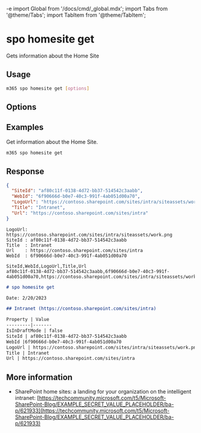 -e <!-- DISCLAIMER: All secrets, passwords, and sensitive values in this document are examples only and not real credentials. -->
import Global from '/docs/cmd/_global.mdx';
import Tabs from '@theme/Tabs';
import TabItem from '@theme/TabItem';

# spo homesite get

Gets information about the Home Site

## Usage

```sh
m365 spo homesite get [options]
```

## Options

<Global />

## Examples

Get information about the Home Site.

```sh
m365 spo homesite get
```

## Response

<Tabs>
  <TabItem value="JSON">

  ```json
  {
    "SiteId": "af80c11f-0138-4d72-bb37-514542c3aabb",
    "WebId": "6f90666d-b0e7-40c3-991f-4ab051d00a70",
    "LogoUrl": "https://contoso.sharepoint.com/sites/intra/siteassets/work.png",
    "Title": "Intranet",
    "Url": "https://contoso.sharepoint.com/sites/intra"
  }
  ```

  </TabItem>
  <TabItem value="Text">

  ```text
  LogoUrl: https://contoso.sharepoint.com/sites/intra/siteassets/work.png
  SiteId : af80c11f-0138-4d72-bb37-514542c3aabb
  Title  : Intranet
  Url    : https://contoso.sharepoint.com/sites/intra
  WebId  : 6f90666d-b0e7-40c3-991f-4ab051d00a70
  ```

  </TabItem>
  <TabItem value="CSV">

  ```csv
  SiteId,WebId,LogoUrl,Title,Url
  af80c11f-0138-4d72-bb37-514542c3aabb,6f90666d-b0e7-40c3-991f-4ab051d00a70,https://contoso.sharepoint.com/sites/intra/siteassets/work.png,Intranet,https://contoso.sharepoint.com/sites/intra
  ```

  </TabItem>
  <TabItem value="Markdown">

  ```md
  # spo homesite get

  Date: 2/20/2023

  ## Intranet (https://contoso.sharepoint.com/sites/intra)

  Property | Value
  ---------|-------
  IsInDraftMode | false
  SiteId | af80c11f-0138-4d72-bb37-514542c3aabb
  WebId |6f90666d-b0e7-40c3-991f-4ab051d00a70
  LogoUrl | https://contoso.sharepoint.com/sites/intra/siteassets/work.png
  Title | Intranet
  Url | https://contoso.sharepoint.com/sites/intra
  ```

  </TabItem>
</Tabs>

## More information

- SharePoint home sites: a landing for your organization on the intelligent intranet: [https://techcommunity.microsoft.com/t5/Microsoft-SharePoint-Blog/EXAMPLE_SECRET_VALUE_PLACEHOLDER/ba-p/621933](https://techcommunity.microsoft.com/t5/Microsoft-SharePoint-Blog/EXAMPLE_SECRET_VALUE_PLACEHOLDER/ba-p/621933)

